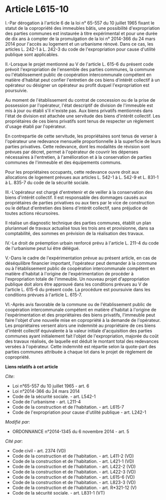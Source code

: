 # Article L615-10

I.-Par dérogation à l'article 6 de la loi n° 65-557 du 10 juillet 1965 fixant le statut de la copropriété des immeubles
bâtis, une possibilité d'expropriation des parties communes est instaurée à titre expérimental et pour une durée de dix ans à
compter de la promulgation de la loi n° 2014-366 du 24 mars 2014 pour l'accès au logement et un urbanisme rénové. Dans ce
cas, les articles L. 242-1 à L. 242-3 du code de l'expropriation pour cause d'utilité publique sont applicables. 

II.-Lorsque le projet mentionné au V de l'article L. 615-6 du présent code prévoit l'expropriation de l'ensemble des parties
communes, la commune ou l'établissement public de coopération intercommunale compétent en matière d'habitat peut confier
l'entretien de ces biens d'intérêt collectif à un opérateur ou désigner un opérateur au profit duquel l'expropriation est
poursuivie. 

Au moment de l'établissement du contrat de concession ou de la prise de possession par l'opérateur, l'état descriptif de
division de l'immeuble est mis à jour ou établi s'il n'existe pas. Aux biens privatifs mentionnés dans l'état de division est
attachée une servitude des biens d'intérêt collectif. Les propriétaires de ces biens privatifs sont tenus de respecter un
règlement d'usage établi par l'opérateur. 

En contrepartie de cette servitude, les propriétaires sont tenus de verser à l'opérateur une redevance mensuelle
proportionnelle à la superficie de leurs parties privatives. Cette redevance, dont les modalités de révision sont prévues par
décret, permet à l'opérateur de couvrir les dépenses nécessaires à l'entretien, à l'amélioration et à la conservation de
parties communes de l'immeuble et des équipements communs. 

Pour les propriétaires occupants, cette redevance ouvre droit aux allocations de logement prévues aux articles L. 542-1 à L.
542-9 et L. 831-1 à L. 835-7 du code de la sécurité sociale. 

III.-L'opérateur est chargé d'entretenir et de veiller à la conservation des biens d'intérêt collectif. Il est responsable
des dommages causés aux propriétaires de parties privatives ou aux tiers par le vice de construction ou le défaut d'entretien
des biens d'intérêt collectif, sans préjudice de toutes actions récursoires. 

Il réalise un diagnostic technique des parties communes, établit un plan pluriannuel de travaux actualisé tous les trois ans
et provisionne, dans sa comptabilité, des sommes en prévision de la réalisation des travaux. 

IV.-Le droit de préemption urbain renforcé prévu à l'article L. 211-4 du code de l'urbanisme peut lui être délégué. 

V.-Dans le cadre de l'expérimentation prévue au présent article, en cas de déséquilibre financier important, l'opérateur peut
demander à la commune ou à l'établissement public de coopération intercommunale compétent en matière d'habitat à l'origine de
l'expérimentation de procéder à l'expropriation totale de l'immeuble. Un nouveau projet d'appropriation publique doit alors
être approuvé dans les conditions prévues au V de l'article L. 615-6 du présent code. La procédure est poursuivie dans les
conditions prévues à l'article L. 615-7. 

VI.-Après avis favorable de la commune ou de l'établissement public de coopération intercommunale compétent en matière
d'habitat à l'origine de l'expérimentation et des propriétaires des biens privatifs, l'immeuble peut faire l'objet d'une
nouvelle mise en copropriété à la demande de l'opérateur. Les propriétaires versent alors une indemnité au propriétaire de
ces biens d'intérêt collectif équivalente à la valeur initiale d'acquisition des parties communes ayant initialement fait
l'objet de l'expropriation, majorée du coût des travaux réalisés, de laquelle est déduit le montant total des redevances
versées à l'opérateur. Cette indemnité est répartie selon la quote-part des parties communes attribuée à chaque lot dans le
projet de règlement de copropriété.

**Liens relatifs à cet article**

_Cite_:

  - Loi n°65-557 du 10 juillet 1965 - art. 6
  - Loi n°2014-366 du 24 mars 2014
  - Code de la sécurité sociale. - art. L542-1
  - Code de l'urbanisme - art. L211-4
  - Code de la construction et de l'habitation. - art. L615-7
  - Code de l'expropriation pour cause d'utilité publique - art. L242-1

_Modifié par_:

  - ORDONNANCE n°2014-1345 du 6 novembre 2014 - art. 5

_Cité par_:

  - Code civil - art. 2374 (VD)
  - Code de la construction et de l'habitation. - art. L411-2 (VD)
  - Code de la construction et de l'habitation. - art. L421-1 (VD)
  - Code de la construction et de l'habitation. - art. L422-2 (VD)
  - Code de la construction et de l'habitation. - art. L422-3 (VD)
  - Code de la construction et de l'habitation. - art. L615-6 (VD)
  - Code de la construction et de l'habitation. - art. L823-3 (VD)
  - Code de la construction et de l'habitation. - art. R*321-12 (V)
  - Code de la sécurité sociale. - art. L831-1 (VT)
